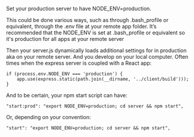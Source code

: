 
Set your production server to have NODE_ENV=production. 

This could be done various ways, such as through .bash_profile or equivalent, through the .env file at your remote app folder. It’s recommended that the NODE_ENV is set at .bash_profile or equivalent so it's production for all apps at your remote server

Then your server.js dynamically loads additional settings for in production aka on your remote server. And you develop on your local computer. Often times when the express server is coupled with a React app:

```
if (process.env.NODE_ENV === 'production') {  
    app.use(express.static(path.join(__dirname, '../client/build')));  
}
```

And to be certain, your npm start script can have:
```
"start:prod": "export NODE_ENV=production; cd server && npm start",
```

Or, depending on your convention:
```
"start": "export NODE_ENV=production; cd server && npm start",
```